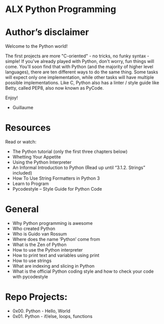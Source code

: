 # ALX Python Programming

# Author’s disclaimer
Welcome to the Python world!

The first projects are more "C-oriented" - no tricks, no funky syntax - simple!
If you've already played with Python, don't worry, fun things will come.
You'll soon find that with Python (and the majority of higher level languages),
there are ten different ways to do the same thing.
Some tasks will expect only one implementation, while other tasks will have
multiple possible implementations.
Like C, Python also has a linter / style guide like Betty, called PEP8, also
now known as PyCode.

Enjoy!

- Guillaume


# Resources
Read or watch:

-	The Python tutorial (only the first three chapters below)
-	Whetting Your Appetite
-	Using the Python Interpreter
-	An Informal Introduction to Python (Read up until “3.1.2. Strings” included)
-	How To Use String Formatters in Python 3
-	Learn to Program
-	Pycodestyle – Style Guide for Python Code

# General

-	Why Python programming is awesome
-	Who created Python
-	Who is Guido van Rossum
-	Where does the name ‘Python’ come from
-	What is the Zen of Python
-	How to use the Python interpreter
-	How to print text and variables using print
-	How to use strings
-	What are indexing and slicing in Python
-	What is the official Python coding style and how to check your code with pycodestyle


# Repo Projects:
-	0x00. Python - Hello, World
-	0x01. Python - if/else, loops, functions

